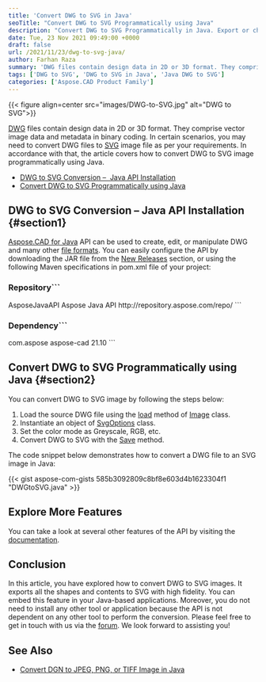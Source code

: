 ```yaml
---
title: 'Convert DWG to SVG in Java'
seoTitle: "Convert DWG to SVG Programmatically using Java"
description: "Convert DWG to SVG Programmatically in Java. Export or change DWG file to SVG image in any system environment that supports Java."
date: Tue, 23 Nov 2021 09:49:00 +0000
draft: false
url: /2021/11/23/dwg-to-svg-java/
author: Farhan Raza
summary: 'DWG files contain design data in 2D or 3D format. They comprise vector image data and metadata in binary coding. In certain scenarios, you may need to convert DWG files to SVG image file as per your requirements. In accordance with that, the article covers how to **convert DWG to SVG image programmatically using Java.**'
tags: ['DWG to SVG', 'DWG to SVG in Java', 'Java DWG to SVG']
categories: ['Aspose.CAD Product Family']
---
```




{{< figure align=center src="images/DWG-to-SVG.jpg" alt="DWG to SVG">}}


[DWG][1] files contain design data in 2D or 3D format. They comprise vector image data and metadata in binary coding. In certain scenarios, you may need to convert DWG files to [SVG][2] image file as per your requirements. In accordance with that, the article covers how to convert DWG to SVG image programmatically using Java.

*   [DWG to SVG Conversion –  Java API Installation][3]
*   [Convert DWG to SVG Programmatically using Java][4]

## DWG to SVG Conversion – Java API Installation {#section1}

[Aspose.CAD for Java][5] API can be used to create, edit, or manipulate DWG and many other [file formats][6]. You can easily configure the API by downloading the JAR file from the [New Releases][7] section, or using the following Maven specifications in pom.xml file of your project:

### Repository```
<repositories>
    <repository>
        <id>AsposeJavaAPI</id>
        <name>Aspose Java API</name>
        <url>http://repository.aspose.com/repo/</url>
    </repository>
</repositories>
```

### Dependency```
 <dependencies>
    <dependency>
        <groupId>com.aspose</groupId>
        <artifactId>aspose-cad</artifactId>
        <version>21.10</version>        
   </dependency>
</dependencies>
```

## Convert DWG to SVG Programmatically using Java {#section2}

You can convert DWG to SVG image by following the steps below:

1.  Load the source DWG file using the [load][8] method of [Image][9] class.
2.  Instantiate an object of [SvgOptions][10] class.
3.  Set the color mode as Greyscale, RGB, etc.
4.  Convert DWG to SVG with the [Save][11] method.

The code snippet below demonstrates how to convert a DWG file to an SVG image in Java:

{{< gist aspose-com-gists 585b3092809c8bf8e603d4b1623304f1 "DWGtoSVG.java" >}}

## Explore More Features

You can take a look at several other features of the API by visiting the [documentation][12].

## Conclusion

In this article, you have explored how to convert DWG to SVG images. It exports all the shapes and contents to SVG with high fidelity. You can embed this feature in your Java-based applications. Moreover, you do not need to install any other tool or application because the API is not dependent on any other tool to perform the conversion. Please feel free to get in touch with us via the [forum][13]. We look forward to assisting you!

## See Also

*   [Convert DGN to JPEG, PNG, or TIFF Image in Java][14]




[1]: https://docs.fileformat.com/cad/dwg/
[2]: https://docs.fileformat.com/page-description-language/svg/
[3]: #section1
[4]: #section2
[5]: https://products.aspose.com/cad/java
[6]: https://docs.aspose.com/cad/java/supported-file-formats/
[7]: https://downloads.aspose.com/cad/java
[8]: https://apireference.aspose.com/cad/java/com.aspose.cad/Image#load-java.lang.String-
[9]: https://apireference.aspose.com/cad/java/com.aspose.cad/Image
[10]: https://apireference.aspose.com/cad/java/com.aspose.cad.imageoptions/SvgOptions
[11]: https://apireference.aspose.com/cad/java/com.aspose.cad/Image#save-java.lang.String-com.aspose.cad.ImageOptionsBase-
[12]: https://docs.aspose.com/cad/net/
[13]: https://forum.aspose.com/c/cad
[14]: https://blog.aspose.com/2021/10/07/convert-dgn-to-png-jpeg-tiff-csharp/




